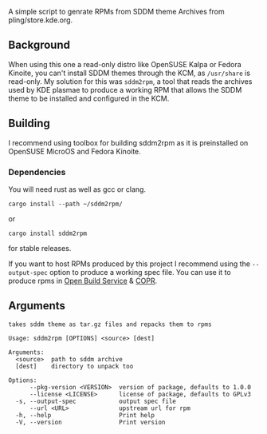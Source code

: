 A simple script to genrate RPMs from SDDM theme Archives from pling/store.kde.org.

## Background
When using this one a read-only distro like OpenSUSE Kalpa or Fedora Kinoite, you can't install SDDM themes through the KCM, as `/usr/share` is read-only. My solution for this was `sddm2rpm`, a tool that reads the archives used by KDE plasmae to produce a working RPM that allows the SDDM theme to be installed and configured in the KCM.

## Building 

I recommend using toolbox for building sddm2rpm as it is preinstalled on OpenSUSE MicroOS and Fedora Kinoite. 

### Dependencies 

You will need rust as well as gcc or clang. 

```
cargo install --path ~/sddm2rpm/
```
or 
```
cargo install sddm2rpm
```
for stable releases. 

If you want to host RPMs produced by this project I recommend using the `--output-spec` option to produce a working spec file. You can use it to produce rpms in [Open Build Service](https://build.opensuse.org) & [COPR](https://copr.fedorainfracloud.org).

## Arguments

```
takes sddm theme as tar.gz files and repacks them to rpms

Usage: sddm2rpm [OPTIONS] <source> [dest]

Arguments:
  <source>  path to sddm archive
  [dest]    directory to unpack too

Options:
      --pkg-version <VERSION>  version of package, defaults to 1.0.0
      --license <LICENSE>      license of package, defaults to GPLv3
  -s, --output-spec            output spec file
      --url <URL>              upstream url for rpm
  -h, --help                   Print help
  -V, --version                Print version

```
